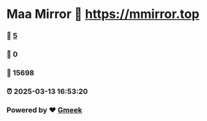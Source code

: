 # Maa Mirror :link: https://mmirror.top 
### :page_facing_up: [5](https://mmirror.top/tag.html) 
### :speech_balloon: 0 
### :hibiscus: 15698 
### :alarm_clock: 2025-03-13 16:53:20 
### Powered by :heart: [Gmeek](https://github.com/Meekdai/Gmeek)
